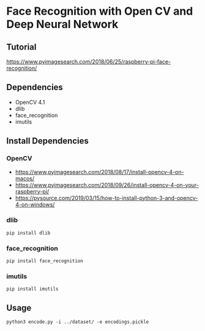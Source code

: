 # Face Recognition with Open CV and Deep Neural Network

## Tutorial

https://www.pyimagesearch.com/2018/06/25/raspberry-pi-face-recognition/

## Dependencies

- OpenCV 4.1
- dlib
- face_recognition
- imutils

## Install Dependencies

### OpenCV

- https://www.pyimagesearch.com/2018/08/17/install-opencv-4-on-macos/
- https://www.pyimagesearch.com/2018/09/26/install-opencv-4-on-your-raspberry-pi/
- https://pysource.com/2019/03/15/how-to-install-python-3-and-opencv-4-on-windows/

### dlib

`pip install dlib`

### face_recognition

`pip install face_recognition`

### imutils

`pip install imutils`

## Usage

`python3 encode.py -i ../dataset/ -e encodings.pickle`
